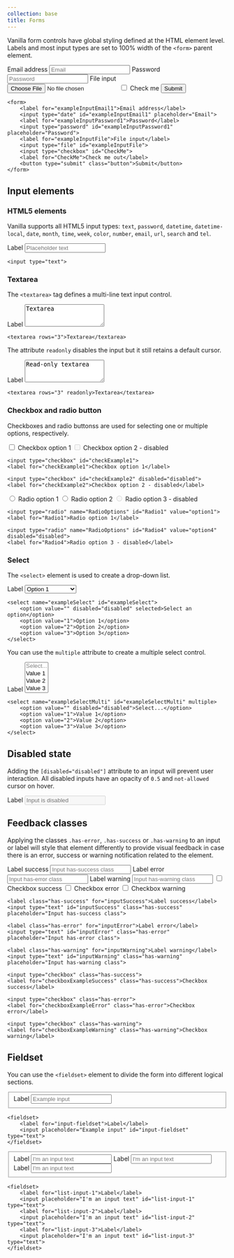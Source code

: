 ```yaml
---
collection: base
title: Forms
---
```


Vanilla form controls have global styling defined at the HTML element level. Labels and most input types are set to 100% width of the ```<form>``` parent element.

<form>
    <label for="exampleInputEmail1">Email address</label>
    <input type="email" id="exampleInputEmail1" placeholder="Email">
    <label for="exampleInputPassword1">Password</label>
    <input type="password" id="exampleInputPassword1" placeholder="Password">
    <label for="exampleInputFile">File input</label>
    <input type="file" id="exampleInputFile">
    <input type="checkbox" id="CheckMe">
    <label for="CheckMe">Check me</label>
    <button type="submit" class="button">Submit</button>
</form>

```
<form>
    <label for="exampleInputEmail1">Email address</label>
    <input type="date" id="exampleInputEmail1" placeholder="Email">
    <label for="exampleInputPassword1">Password</label>
    <input type="password" id="exampleInputPassword1" placeholder="Password">
    <label for="exampleInputFile">File input</label>
    <input type="file" id="exampleInputFile">
    <input type="checkbox" id="CheckMe">
    <label for="CheckMe">Check me out</label>
    <button type="submit" class="button">Submit</button>
</form>
```

## Input elements

### HTML5 elements

Vanilla supports all HTML5 input types: ```text```, ```password```, ```datetime```, ```datetime-local```, ```date```, ```month```, ```time```, ```week```, ```color```, ```number```, ```email```, ```url```, ```search``` and ```tel```.

<form>
    <label for="exampleTextInput">Label</label>
    <input type="text" id="exampleTextInput" placeholder="Placeholder text" />
</form>

```
<input type="text">
```

### Textarea

The ```<textarea>``` tag defines a multi-line text input control.

<form>
    <label for="textarea">Label</label>
    <textarea id="textarea" rows="3">Textarea</textarea>
</form>

```
<textarea rows="3">Textarea</textarea>
```

The attribute ```readonly``` disables the input but it still retains a default cursor.

<form>
    <label for="textarea2">Label</label>
    <textarea id="textarea2" rows="3" readonly="readonly">Read-only textarea</textarea>
</form>

```
<textarea rows="3" readonly>Textarea</textarea>
```


### Checkbox and radio button

Checkboxes and radio buttonss are used for selecting one or multiple options, respectively.

<form>
    <input type="checkbox" id="checkExample1">
    <label for="checkExample1">Checkbox option 1</label>
    <input type="checkbox" id="checkExample2" disabled="disabled">
    <label for="checkExample2">Checkbox option 2 - disabled</label>
</form>

```
<input type="checkbox" id="checkExample1">
<label for="checkExample1">Checkbox option 1</label>

<input type="checkbox" id="checkExample2" disabled="disabled">
<label for="checkExample2">Checkbox option 2 - disabled</label>
```

<form>
    <input type="radio" name="RadioOptions" id="Radio1" value="option1">
    <label for="Radio1">Radio option 1</label>
    <input type="radio" name="RadioOptions" id="Radio2" value="option2">
    <label for="Radio2">Radio option 2</label>
    <input type="radio" name="RadioOptions" id="Radio4" value="option4" disabled="disabled">
    <label for="Radio4">Radio option 3 - disabled</label>
</form>

```
<input type="radio" name="RadioOptions" id="Radio1" value="option1">
<label for="Radio1">Radio option 1</label>

<input type="radio" name="RadioOptions" id="Radio4" value="option4" disabled="disabled">
<label for="Radio4">Radio option 3 - disabled</label>
```

### Select

The ```<select>``` element is used to create a drop-down list.

<form>
    <label for="exampleSelect">Label</label>
    <select name="exampleSelect" id="exampleSelect">
        <option value="" disabled="disabled">Select an option</option>
        <option value="1">Option 1</option>
        <option value="2">Option 2</option>
        <option value="3">Option 3</option>
    </select>
</form>

```
<select name="exampleSelect" id="exampleSelect">
    <option value="" disabled="disabled" selected>Select an option</option>
    <option value="1">Option 1</option>
    <option value="2">Option 2</option>
    <option value="3">Option 3</option>
</select>
```

You can use the ```multiple``` attribute  to create a multiple select control.

<form>
    <label for="exampleSelectMulti">Label</label>
    <select name="exampleSelectMulti" id="exampleSelectMulti" multiple>
        <option value="" disabled="disabled">Select...</option>
        <option value="1">Value 1</option>
        <option value="2">Value 2</option>
        <option value="3">Value 3</option>
    </select>
</form>

```
<select name="exampleSelectMulti" id="exampleSelectMulti" multiple>
    <option value="" disabled="disabled">Select...</option>
    <option value="1">Value 1</option>
    <option value="2">Value 2</option>
    <option value="3">Value 3</option>
</select>
```

## Disabled state

Adding the ```[disabled="disabled"]``` attribute to an input will prevent user interaction. All disabled inputs have an opacity of ```0.5``` and ```not-allowed``` cursor on hover.

<form>
    <label for="disabled-input">Label</label>
    <input type="text" id="disabled-input" placeholder="Input is disabled" disabled="disabled">
</form>

## Feedback classes

Applying the classes ```.has-error```, ```.has-success``` or ```.has-warning``` to an input or label will style that element differently to provide visual feedback in case there is an error, success or warning notification related to the element.

<form>
    <label class="has-success" for="inputSuccess">Label success</label>
    <input type="text" id="inputSuccess" class="has-success" placeholder="Input has-success class">
    <label class="has-error" for="inputError">Label error</label>
    <input type="text" id="inputError" class="has-error" placeholder="Input has-error class">
    <label class="has-warning" for="inputWarning">Label warning</label>
    <input type="text" id="inputWarning" class="has-warning" placeholder="Input has-warning class">
    <input type="checkbox" class="has-success">
    <label for="checkboxExampleSuccess" class="has-success">Checkbox success</label>
    <input type="checkbox" class="has-error">
    <label for="checkboxExampleError" class="has-error">Checkbox error</label>
    <input type="checkbox" class="has-warning">
    <label for="checkboxExampleWarning" class="has-warning">Checkbox warning</label>
</form>

```
<label class="has-success" for="inputSuccess">Label success</label>
<input type="text" id="inputSuccess" class="has-success" placeholder="Input has-success class">

<label class="has-error" for="inputError">Label error</label>
<input type="text" id="inputError" class="has-error" placeholder="Input has-error class">

<label class="has-warning" for="inputWarning">Label warning</label>
<input type="text" id="inputWarning" class="has-warning" placeholder="Input has-warning class">

<input type="checkbox" class="has-success">
<label for="checkboxExampleSuccess" class="has-success">Checkbox success</label>

<input type="checkbox" class="has-error">
<label for="checkboxExampleError" class="has-error">Checkbox error</label>

<input type="checkbox" class="has-warning">
<label for="checkboxExampleWarning" class="has-warning">Checkbox warning</label>
```

## Fieldset

You can use the ```<fieldset>``` element to divide the form into different logical sections.

<form>
    <fieldset>
        <label for="input-fieldset">Label</label>
        <input placeholder="Example input" id="input-fieldset" type="text">
    </fieldset>
</form>

```
<fieldset>
    <label for="input-fieldset">Label</label>
    <input placeholder="Example input" id="input-fieldset" type="text">
</fieldset>
```

<form>
    <fieldset>
        <label for="list-input-1">Label</label>
        <input placeholder="I'm an input text" id="list-input-1" type="text">
        <label for="list-input-2">Label</label>
        <input placeholder="I'm an input text" id="list-input-2" type="text">
        <label for="list-input-3">Label</label>
        <input placeholder="I'm an input text" id="list-input-3" type="text">
    </fieldset>
</form>

```
<fieldset>
    <label for="list-input-1">Label</label>
    <input placeholder="I'm an input text" id="list-input-1" type="text">
    <label for="list-input-2">Label</label>
    <input placeholder="I'm an input text" id="list-input-2" type="text">
    <label for="list-input-3">Label</label>
    <input placeholder="I'm an input text" id="list-input-3" type="text">
</fieldset>
```
